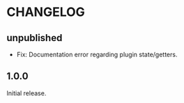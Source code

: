 # CHANGELOG

## unpublished

- Fix: Documentation error regarding plugin state/getters.

## 1.0.0

Initial release.
